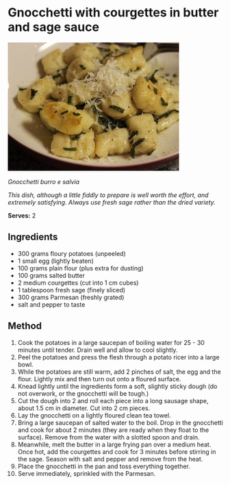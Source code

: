 # Gnocchetti with courgettes in butter and sage sauce

![Name](resources/gnocchi-sage-sauce.jpg)

*Gnocchetti burro e salvia*

*This dish, although a little fiddly to prepare is well worth the effort, and extremely satisfying. Always use fresh sage rather than the dried variety.*

**Serves:** 2

## Ingredients
- 300 grams floury potatoes (unpeeled)
- 1 small egg (lightly beaten)
- 100 grams plain flour (plus extra for dusting)
- 100 grams salted butter
- 2 medium courgettes (cut into 1 cm cubes)
- 1 tablespoon fresh sage (finely sliced)
- 300 grams Parmesan (freshly grated)
- salt and pepper to taste

## Method
1. Cook the potatoes in a large saucepan of boiling water for 25 - 30 minutes until tender. Drain well and allow to cool slightly.
1. Peel the potatoes and press the flesh through a potato ricer into a large bowl.
1. While the potatoes are still warm, add 2 pinches of salt, the egg and the flour. Lightly mix and then turn out onto a floured surface.
1. Knead lightly until the ingredients form a soft, slightly sticky dough (do not overwork, or the gnocchetti will be tough.)
1. Cut the dough into 2 and roll each piece into a long sausage shape, about 1.5 cm in diameter. Cut into 2 cm pieces.
1. Lay the gnocchetti on a lightly floured clean tea towel.
1. Bring a large saucepan of salted water to the boil. Drop in the gnocchetti and cook for about 2 minutes (they are ready when they float to the surface). Remove from the water with a slotted spoon and drain.
1. Meanwhile, melt the butter in a large frying pan over a medium heat. Once hot, add the courgettes and cook for 3 minutes before stirring in the sage. Season with salt and pepper and remove from the heat.
1. Place the gnocchetti in the pan and toss everything together.
1. Serve immediately, sprinkled with the Parmesan.